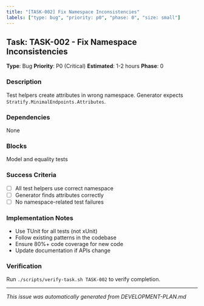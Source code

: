```yaml
---
title: "[TASK-002] Fix Namespace Inconsistencies"
labels: ["type: bug", "priority: p0", "phase: 0", "size: small"]
---
```


## Task: TASK-002 - Fix Namespace Inconsistencies

**Type**: Bug
**Priority**: P0 (Critical)
**Estimated**: 1-2 hours
**Phase**: 0

### Description
Test helpers create attributes in wrong namespace. Generator expects `Stratify.MinimalEndpoints.Attributes`.

### Dependencies
None

### Blocks
Model and equality tests

### Success Criteria
- [ ] All test helpers use correct namespace
- [ ] Generator finds attributes correctly
- [ ] No namespace-related test failures

### Implementation Notes
- Use TUnit for all tests (not xUnit)
- Follow existing patterns in the codebase
- Ensure 80%+ code coverage for new code
- Update documentation if APIs change

### Verification
Run `./scripts/verify-task.sh TASK-002` to verify completion.

---
_This issue was automatically generated from DEVELOPMENT-PLAN.md_
